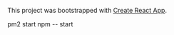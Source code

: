 This project was bootstrapped with [Create React App](https://github.com/facebookincubator/create-react-app).

pm2 start npm -- start
